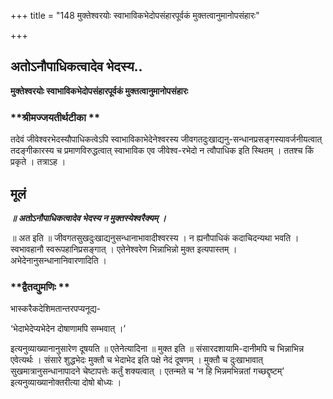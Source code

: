 +++
title = "148 मुक्तेश्वरयोः स्वाभाविकभेदोपसंहारपूर्वकं मुक्तत्वानुमानोपसंहारः"

+++


## अतोऽनौपाधिकत्वादेव भेदस्य..

**मुक्तेश्वरयोः स्वाभाविकभेदोपसंहारपूर्वकं मुक्तत्वानुमानोपसंहारः**

### **श्रीमज्जयतीर्थटीका **

तदेवं जीवेश्वरभेदस्यौपाधिकत्वेऽपि स्वाभाविकाभेदेनेश्वरस्य जीवगतदुःखाद्यनु-सन्धानप्रसङ्गस्यावर्जनीयत्वात् तदङ्गीकारस्य च प्रमाणविरुद्धत्वात् स्वाभाविक एव जीवेश्व-रभेदो न त्वौपाधिक इति स्थितम् । ततश्च किं प्रकृते । तत्राऽह ।

## **मूलं**

***॥ अतोऽनौपाधिकत्वादेव भेदस्य न मुक्तस्येश्वरैक्यम् ।***

॥ अत इति ॥ जीवगतसुखदुःखाद्यनुसन्धानाभावादीश्वरस्य । न ह्यनौपाधिकं कदाचिदन्यथा भवति । स्वभावहानौ स्वरूपहानिप्रसङ्गात् । एतेनेश्वरेण भिन्नाभिन्नो मुक्त इत्यपास्तम् । अभेदेनानुसन्धानानिवारणादिति ।

### **द्वैतद्युमणिः **

भास्करैकदेशिमतान्तरपप्यनूद्य-

‘भेदाभेदेप्यभेदेन दोषाणामपि सम्भवात् ।’

इत्यनुव्याख्यानानुसारेण दूषयति ॥ एतेनेत्यादिना ॥ मुक्त इति ॥ संसारदशायामि-दानीमपि च भिन्नाभिन्न एवेत्यर्थः । संसारे शुद्धभेदः मुक्तौ च भेदाभेद इति पक्षे नेदं दूषणम् । मुक्तौ च दुःखाभावात् सुखमात्रानुसन्धानापादने चेष्टापत्तेः कर्तुं शक्यत्वात् । एतन्मते च ‘न हि भिन्नमभिन्नतां गच्छद्दृष्टम्’ इत्यनुव्याख्यानोक्तरीत्या दोषो बोध्यः ।

